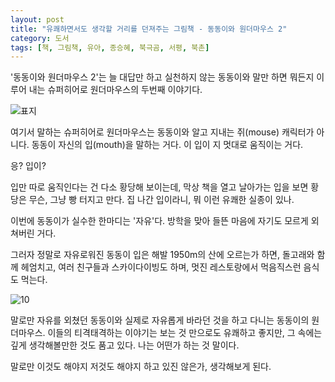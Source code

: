 ```yaml
---
layout: post
title: "유쾌하면서도 생각할 거리를 던져주는 그림책 - 동동이와 원더마우스 2"
category: 도서
tags: [책, 그림책, 유아, 종승혜, 북극곰, 서평, 북촌]
---
```


'동동이와 원더마우스 2'는
늘 대답만 하고 실천하지 않는 동동이와 말만 하면 뭐든지 이루어 내는 슈퍼히어로 원더마우스의 두번째 이야기다.

![표지](https://lh3.googleusercontent.com/RwxXhN5kYiHJYTaHjQZOFhbshaHK3RXMCet0lXQB1AsAKqcWwXMTq7XOjeNt3vaNb5leEAlmY0dL-Q=s480)

여기서 말하는 슈퍼히어로 원더마우스는
동동이와 알고 지내는 쥐(mouse) 캐릭터가 아니다.
동동이 자신의 입(mouth)을 말하는 거다.
이 입이 지 멋대로 움직이는 거다.

응? 입이?

입만 따로 움직인다는 건 다소 황당해 보이는데,
막상 책을 열고 날아가는 입을 보면 황당은 무슨, 그냥 빵 터지고 만다.
집 나간 입이라니, 뭐 이런 유쾌한 실종이 있나.

이번에 동동이가 실수한 한마디는 '자유'다.
방학을 맞아 들뜬 마음에 자기도 모르게 외쳐버린 거다.

그러자 정말로 자유로워진 동동이 입은
해발 1950m의 산에 오르는가 하면,
돌고래와 함께 헤엄치고,
여러 친구들과 스카이다이빙도 하며,
멋진 레스토랑에서 먹음직스런 음식도 먹는다.

![10](https://lh3.googleusercontent.com/ysdTb4TwnQwXI1V6evGEUYFg3PC8HyVr6rZg7vbhQkZkiOCXXiCiye03qa7oiyQfnirPyaxx7VL4eg=s560)

말로만 자유를 외쳤던 동동이와
실제로 자유롭게 바라던 것을 하고 다니는 동동이의 원더마우스.
이들의 티격태격하는 이야기는 보는 것 만으로도 유쾌하고 좋지만,
그 속에는 깊게 생각해볼만한 것도 품고 있다.
나는 어떤가 하는 것 말이다.

말로만 이것도 해야지 저것도 해야지 하고 있진 않은가,
생각해보게 된다.
